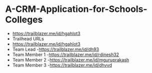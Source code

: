# A-CRM-Application-for-Schools-Colleges
- https://trailblazer.me/id/hgahlot3
- Trailhead URLs
- https://trailblazer.me/id/hgahlot3
- Team Lead     -https://trailblazer.me/id/dh93
- Team Member 1 -https://trailblazer.me/id/rdinesh32
- Team Member 2 -https://trailblazer.me/id/mguruprakash
- Team Member 3 -https://trailblazer.me/id/dhvvd
